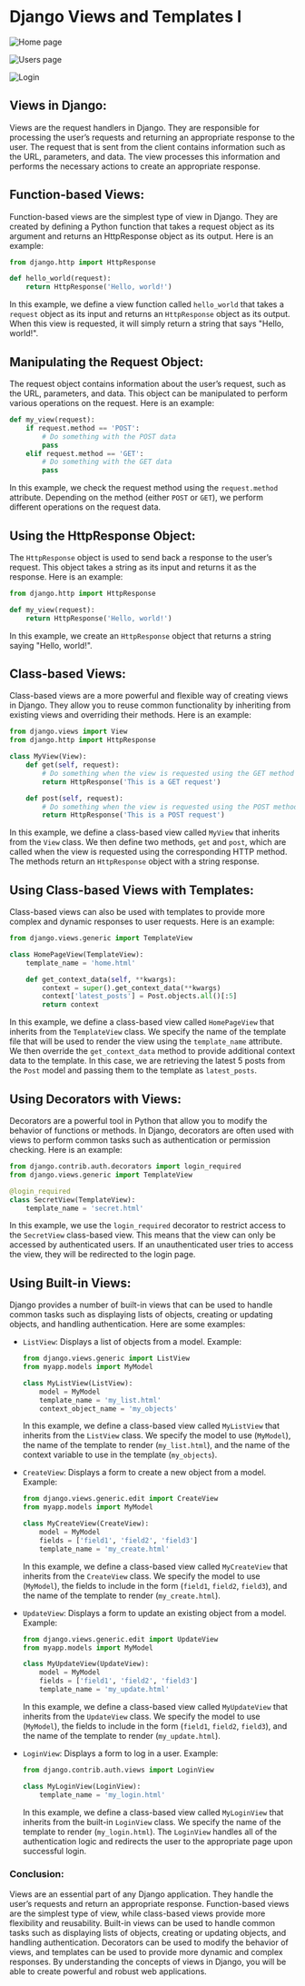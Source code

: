 # Django Views and Templates I

![Home page](images/home.png)

![Users page](images/users.png)

![Login](images/login.png)

## Views in Django:

Views are the request handlers in Django. They are responsible for processing the user’s requests and returning an appropriate response to the user. The request that is sent from the client contains information such as the URL, parameters, and data. The view processes this information and performs the necessary actions to create an appropriate response.

## Function-based Views:

Function-based views are the simplest type of view in Django. They are created by defining a Python function that takes a request object as its argument and returns an HttpResponse object as its output. Here is an example:

```python
from django.http import HttpResponse

def hello_world(request):
    return HttpResponse('Hello, world!')
```

In this example, we define a view function called `hello_world` that takes a `request` object as its input and returns an `HttpResponse` object as its output. When this view is requested, it will simply return a string that says "Hello, world!".

## Manipulating the Request Object:

The request object contains information about the user’s request, such as the URL, parameters, and data. This object can be manipulated to perform various operations on the request. Here is an example:

```python
def my_view(request):
    if request.method == 'POST':
        # Do something with the POST data
        pass
    elif request.method == 'GET':
        # Do something with the GET data
        pass
```

In this example, we check the request method using the `request.method` attribute. Depending on the method (either `POST` or `GET`), we perform different operations on the request data.

## Using the HttpResponse Object:

The `HttpResponse` object is used to send back a response to the user’s request. This object takes a string as its input and returns it as the response. Here is an example:

```python
from django.http import HttpResponse

def my_view(request):
    return HttpResponse('Hello, world!')
```

In this example, we create an `HttpResponse` object that returns a string saying "Hello, world!".

## Class-based Views:

Class-based views are a more powerful and flexible way of creating views in Django. They allow you to reuse common functionality by inheriting from existing views and overriding their methods. Here is an example:

```python
from django.views import View
from django.http import HttpResponse

class MyView(View):
    def get(self, request):
        # Do something when the view is requested using the GET method
        return HttpResponse('This is a GET request')

    def post(self, request):
        # Do something when the view is requested using the POST method
        return HttpResponse('This is a POST request')
```

In this example, we define a class-based view called `MyView` that inherits from the `View` class. We then define two methods, `get` and `post`, which are called when the view is requested using the corresponding HTTP method. The methods return an `HttpResponse` object with a string response.

## Using Class-based Views with Templates:

Class-based views can also be used with templates to provide more complex and dynamic responses to user requests. Here is an example:

```python
from django.views.generic import TemplateView

class HomePageView(TemplateView):
    template_name = 'home.html'

    def get_context_data(self, **kwargs):
        context = super().get_context_data(**kwargs)
        context['latest_posts'] = Post.objects.all()[:5]
        return context
```

In this example, we define a class-based view called `HomePageView` that inherits from the `TemplateView` class. We specify the name of the template file that will be used to render the view using the `template_name` attribute. We then override the `get_context_data` method to provide additional context data to the template. In this case, we are retrieving the latest 5 posts from the `Post` model and passing them to the template as `latest_posts`.

## Using Decorators with Views:

Decorators are a powerful tool in Python that allow you to modify the behavior of functions or methods. In Django, decorators are often used with views to perform common tasks such as authentication or permission checking. Here is an example:

```python
from django.contrib.auth.decorators import login_required
from django.views.generic import TemplateView

@login_required
class SecretView(TemplateView):
    template_name = 'secret.html'
```

In this example, we use the `login_required` decorator to restrict access to the `SecretView` class-based view. This means that the view can only be accessed by authenticated users. If an unauthenticated user tries to access the view, they will be redirected to the login page.


## Using Built-in Views:

Django provides a number of built-in views that can be used to handle common tasks such as displaying lists of objects, creating or updating objects, and handling authentication. Here are some examples:

- `ListView`: Displays a list of objects from a model. Example:

  ```python
  from django.views.generic import ListView
  from myapp.models import MyModel

  class MyListView(ListView):
      model = MyModel
      template_name = 'my_list.html'
      context_object_name = 'my_objects'
  ```

  In this example, we define a class-based view called `MyListView` that inherits from the `ListView` class. We specify the model to use (`MyModel`), the name of the template to render (`my_list.html`), and the name of the context variable to use in the template (`my_objects`).

- `CreateView`: Displays a form to create a new object from a model. Example:

  ```python
  from django.views.generic.edit import CreateView
  from myapp.models import MyModel

  class MyCreateView(CreateView):
      model = MyModel
      fields = ['field1', 'field2', 'field3']
      template_name = 'my_create.html'
  ```

  In this example, we define a class-based view called `MyCreateView` that inherits from the `CreateView` class. We specify the model to use (`MyModel`), the fields to include in the form (`field1`, `field2`, `field3`), and the name of the template to render (`my_create.html`).

- `UpdateView`: Displays a form to update an existing object from a model. Example:

  ```python
  from django.views.generic.edit import UpdateView
  from myapp.models import MyModel

  class MyUpdateView(UpdateView):
      model = MyModel
      fields = ['field1', 'field2', 'field3']
      template_name = 'my_update.html'
  ```

  In this example, we define a class-based view called `MyUpdateView` that inherits from the `UpdateView` class. We specify the model to use (`MyModel`), the fields to include in the form (`field1`, `field2`, `field3`), and the name of the template to render (`my_update.html`).

- `LoginView`: Displays a form to log in a user. Example:

  ```python
  from django.contrib.auth.views import LoginView

  class MyLoginView(LoginView):
      template_name = 'my_login.html'
  ```

  In this example, we define a class-based view called `MyLoginView` that inherits from the built-in `LoginView` class. We specify the name of the template to render (`my_login.html`). The `LoginView` handles all of the authentication logic and redirects the user to the appropriate page upon successful login.

### Conclusion:

Views are an essential part of any Django application. They handle the user’s requests and return an appropriate response. Function-based views are the simplest type of view, while class-based views provide more flexibility and reusability. Built-in views can be used to handle common tasks such as displaying lists of objects, creating or updating objects, and handling authentication. Decorators can be used to modify the behavior of views, and templates can be used to provide more dynamic and complex responses. By understanding the concepts of views in Django, you will be able to create powerful and robust web applications.

